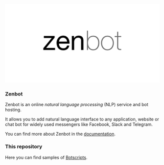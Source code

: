 ![zenbot.org](zenbot.png)

### Zenbot
Zenbot is an online _natural language processing_ (NLP) service and bot hosting.

It allows you to add natural language interface to any application, website or chat bot for widely used messengers like Facebook, Slack and Telegram.

You can find more about Zenbot in the [documentation](https://docs.zenbot.org).

### This repository
Here you can find samples of [Botscripts](https://docs.zenbot.org/botscript/).
